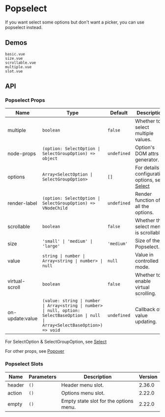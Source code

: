 # Popselect

If you want select some options but don't want a picker, you can use popselect instead.

## Demos

```demo
basic.vue
size.vue
scrollable.vue
multiple.vue
slot.vue
```

## API

### Popselect Props

| Name | Type | Default | Description | Version |
| --- | --- | --- | --- | --- |
| multiple | `boolean` | `false` | Whether to select multiple values. |  |
| node-props | `(option: SelectOption \| SelectGroupOption) => object` | `undefined` | Option's DOM attrs generator. | 2.30.4 |
| options | `Array<SelectOption \| SelectGroupOption>` | `[]` | For details of configuration options, see [Select](select#SelectOption-Properties) |  |
| render-label | `(option: SelectOption \| SelectGroupOption) => VNodeChild` | `undefined` | Render function of all the options. |  |
| scrollable | `boolean` | `false` | Whether the select menu is scrollable. |  |
| size | `'small' \| 'medium' \| 'large'` | `'medium'` | Size of the Popselect. |  |
| value | `string \| number \| Array<string \| number> \| null` | `null` | Value in controlled mode. |  |
| virtual-scroll | `boolean` | `false` | Whether to enable virtual scrolling. | 2.30.4 |
| on-update:value | `(value: string \| number \| Array<string \| number> \| null, option: SelectBaseOption \| null \| Array<SelectBaseOption>) => void` | `undefined` | Callback of value updating. |  |

For SelectOption & SelectGroupOption, see [Select](select#SelectOption-Properties)

For other props, see [Popover](popover#Popover-Props)

### Popselect Slots

| Name   | Parameters | Description                            | Version |
| ------ | ---------- | -------------------------------------- | ------- |
| header | `()`       | Header menu slot.                      | 2.36.0  |
| action | `()`       | Options menu slot.                     | 2.22.0  |
| empty  | `()`       | Empty state slot for the options menu. | 2.22.0  |
